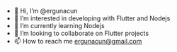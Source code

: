 - 👋 Hi, I’m @ergunacun
- 👀 I’m interested in developing with Flutter and Nodejs
- 🌱 I’m currently learning Nodejs
- 💞️ I’m looking to collaborate on Flutter projects
- 📫 How to reach me ergunacun@gmail.com

<!---
ergunacun/ergunacun is a ✨ special ✨ repository because its `README.md` (this file) appears on your GitHub profile.
You can click the Preview link to take a look at your changes.
--->

